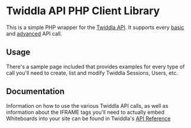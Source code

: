 Twiddla API PHP Client Library
=========

This is a simple PHP wrapper for the [Twiddla API].  It supports every [basic] and [advanced] API call.

Usage
-----

There's a sample page included that provides examples for every type of call you'll need to create, list and modify Twiddla Sessions, Users, etc.

Documentation
-------

Information on how to use the various Twiddla API calls, as well as information about the IFRAME tags you'll need to actually embed Whiteboards into your site can be found in Twiddla's [API Reference]


[Twiddla API]: http://www.twiddla.com/API/Reference.aspx
[basic]: http://www.twiddla.com/API/Reference.aspx
[advanced]: http://www.twiddla.com/API/ReferenceAdvanced.aspx
[API Reference]: http://www.twiddla.com/API/Reference.aspx